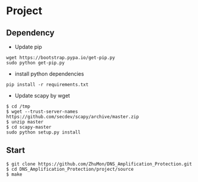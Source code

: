 # Project
## Dependency
* Update pip
```
wget https://bootstrap.pypa.io/get-pip.py
sudo python get-pip.py
```
* install python dependencies
``` 
pip install -r requirements.txt
```
* Update scapy by wget
```
$ cd /tmp
$ wget --trust-server-names https://github.com/secdev/scapy/archive/master.zip
$ unzip master
$ cd scapy-master
sudo python setup.py install
```

## Start
```
$ git clone https://github.com/ZhuMon/DNS_Amplification_Protection.git
$ cd DNS_Amplification_Protection/project/source
$ make
```
